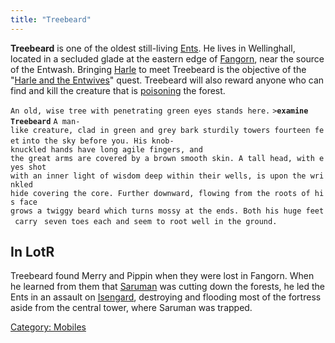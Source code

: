 ```yaml
---
title: "Treebeard"
---
```


**Treebeard** is one of the oldest still-living [Ents](Ent "wikilink").
He lives in Wellinghall, located in a secluded glade at the eastern edge
of [Fangorn](Fangorn "wikilink"), near the source of the Entwash.
Bringing [Harle](Harle "wikilink") to meet Treebeard is the objective of
the "[Harle and the Entwives](Quest#Harle_and_the_Entwives "wikilink")"
quest. Treebeard will also reward anyone who can find and kill the
creature that is [poisoning](Quest#Poisoned_Forest "wikilink") the
forest.

`An old, wise tree with penetrating green eyes stands here.`
`>`**`examine Treebeard`**
`A man-like creature, clad in green and grey bark sturdily towers fourteen feet`
`into the sky before you. His knob-knuckled hands have long agile fingers, and`
`the great arms are covered by a brown smooth skin. A tall head, with eyes shot`
`with an inner light of wisdom deep within their wells, is upon the wrinkled`
`hide covering the core. Further downward, flowing from the roots of his face`
`grows a twiggy beard which turns mossy at the ends. Both his huge feet carry `
`seven toes each and seem to root well in the ground.`

## In LotR

Treebeard found Merry and Pippin when they were lost in Fangorn. When he
learned from them that [Saruman](Saruman "wikilink") was cutting down
the forests, he led the Ents in an assault on
[Isengard](Isengard "wikilink"), destroying and flooding most of the
fortress aside from the central tower, where Saruman was trapped.

[Category: Mobiles](Category:_Mobiles "wikilink")